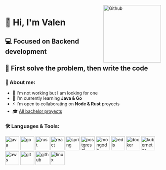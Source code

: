 <img width="186" align="right" alt="Github" src="https://media.npr.org/assets/img/2023/01/14/this-is-fine_sq-0bd6d8072e991dc4708be3668cd480ae7df18a11-s800-c85.jpg" />

# 👋 Hi, I'm Valen
## 💻 Focused on Backend development 
## 🎯 First solve the problem, then write the code

### 👾 About me:  
- 💼 I'm not working but I am looking for one  
- 🌱 I’m currently learning **Java & Go**  
- ⚡ I'm open to collaborating on **Node & Rust** proyects
- 🎓 [All bachelor proyects](https://github.com/stars/valrichter/lists/projectos-de-la-carrera)

### 🛠️ Languages & Tools:
  <div>
  <img alt="java" width="45" src="https://devicon-website.vercel.app/api/java/plain.svg?color=%23EA2D2E" />
  <img alt="go" width="45" src="https://devicon-website.vercel.app/api/go/plain.svg?color=%2300ACD7" />
  <img alt="rust" width="45" src="https://devicon-website.vercel.app/api/rust/plain.svg?color=%23FF6B00" />

  <img alt="react" width="45" src="https://devicon-website.vercel.app/api/react/original.svg?color=%2361DAFB" />
  <img alt="spring" width="45" src="https://devicon-website.vercel.app/api/spring/plain.svg?color=%235FB832" />

  <img alt="postgresql" width="45" src="https://devicon-website.vercel.app/api/postgresql/plain.svg?color=%23336791" />
  <img alt="mongodb" width="45" src="https://devicon-website.vercel.app/api/mongodb/plain.svg?color=%234FAA41" />
  <img alt="redis" width="45" src="https://devicon-website.vercel.app/api/redis/plain.svg?color=%23D82C20" />

  <img alt="docker" width="45" src="https://devicon-website.vercel.app/api/docker/plain.svg?color=%23019BC6" />
  <img alt="kubernetes" width="45" src="https://devicon-website.vercel.app/api/kubernetes/plain.svg?color=%23486BB3" />
  
  <img alt="aws" width="45" src="https://devicon-website.vercel.app/api/amazonwebservices/original.svg?color=%23F7A80D" />
  
  <img alt="git" width="45" src="https://devicon-website.vercel.app/api/git/plain.svg?color=%23F34F29" />
  <img alt="github" width="45" src="https://devicon-website.vercel.app/api/github/original.svg?color=%23FFFFFF" />
  
  <img alt="linux" width="45" src="https://devicon-website.vercel.app/api/linux/plain.svg?color=%23777777" />
  </div>
